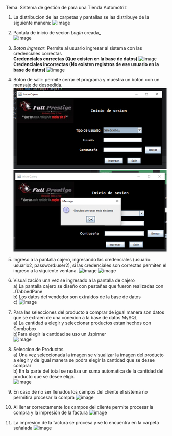 Tema: Sistema de gestión de para una Tienda Automotriz
1) La distribucion de las carpetas y pantallas se las distribuye de la siguiente manera:
   ![image](https://github.com/Alejo-P/Proyecto-final-POO/assets/133398724/b509a1e5-1800-4319-af0e-06e36d25bb33)

2) Pantala de inicio de secion *LogIn* creada_<br>
![image](https://github.com/Alejo-P/Proyecto-final-POO/assets/133398724/f673699e-c569-4c43-a35b-2893a9ba873d)

3) *Boton ingresar*: Permite al usuario ingresar al sistema con las credenciales correctas<br>
<b>Credenciales correctas (Que existen en la base de datos)</b>
![image](https://github.com/Alejo-P/Proyecto-final-POO/assets/150528715/b9452d97-dd48-4d2e-a7e5-517fec4f56f0)<br>
<b>Credenciales incorrectas (No existen registros de ese usuario en la base de datos)</b>
  ![image](https://github.com/Alejo-P/Proyecto-final-POO/assets/150528715/f8818632-f05d-40ca-a061-d6d594a141f2)<br>
4) Boton de salir: permite cerrar el programa y muestra un boton con un mensaje de despedida.
  ![img.png](img.png) ![img_1.png](img_1.png)
5) Ingreso a la pantalla cajero, ingresando las credenciales (usuario: usuario2, password:user2), si las credenciales son correctas permiten el ingreso a la siguiente ventana.
  ![image](https://github.com/Alejo-P/Proyecto-final-POO/assets/133398724/29cbe027-a705-4f2b-ade0-a7568eed6f2b)
  ![image](https://github.com/Alejo-P/Proyecto-final-POO/assets/133398724/20b4365e-4a68-4a69-b892-fb886d6b238a)
6) Visualización una vez se ingresado a la pantalla de cajero<br>
   a) La pantalla cajero se diseño con pestañas que fueron realizadas con JTabbedPane <br>
   b) Los datos del vendedor son extraidos de la base de datos<br>
   c) 
   ![image](https://github.com/Alejo-P/Proyecto-final-POO/assets/133398724/99ed67d4-849e-4c55-82b3-eb94015d9f80)
7) Para las selecciones del producto a comprar de igual manera son datos que se extraen de una conexion a la base de datos MySQL<br>
   a) La cantidad a elegir y seleccionar productos estan hechos con Combobox<br>
   b)Para elegir la cantidad se uso un Jspinner <br>
   ![image](https://github.com/Alejo-P/Proyecto-final-POO/assets/133398724/fff86374-8484-4089-b383-50fb273c871e)

8) Seleccion de Productos<br>
  a) Una vez seleccionada la imagen se visualizar la imagen del producto a elegir y de igual manera se podra elegir la cantidad que se desee comprar<br>
  b) En la parte del total se realiza un suma automatica de la cantidad del producto que se desee eligir.<br>
  ![image](https://github.com/Alejo-P/Proyecto-final-POO/assets/133398724/c885b336-ee7e-43af-b691-8c67811b40c6)

   
9) En caso de no ser llenados los campos del cliente el sistema no permitira procesar la compra
   ![image](https://github.com/Alejo-P/Proyecto-final-POO/assets/133398724/73d1b25b-bead-4c3d-b147-d5ba421ef515)

10) Al llenar correctamente los campos del cliente permite procesar la compra y la impresión de la factura
    ![image](https://github.com/Alejo-P/Proyecto-final-POO/assets/133398724/09c104d2-38ec-4bf1-acc1-de7c10d74197)
11) La impresion de la factura se procesa y se lo encuentra en la carpeta señalada
   ![image](https://github.com/Alejo-P/Proyecto-final-POO/assets/133398724/57a09a7d-4872-4c53-b78f-0c3347368b5b)




